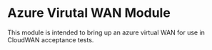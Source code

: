 Azure Virutal WAN Module
=

This module is intended to bring up an azure virtual WAN for use in CloudWAN
acceptance tests.
